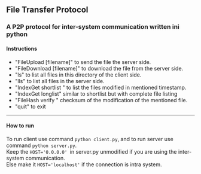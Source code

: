 ## File Transfer Protocol ##
### A P2P protocol for inter-system communication written ini python ###
#### Instructions ####
- "FileUpload [filename]" to send the file the server side.
- "FileDownload [filename]" to download the file from the server side.
- "ls" to list all files in this directory of the client side.
- "lls" to list all files in the server side.
- "IndexGet shortlist <starttimestamp> <endtimestamp>" to list the files modified in mentioned timestamp.
- "IndexGet longlist" similar to shortlist but with complete file listing
- "FileHash verify <filename>" checksum of the modification of the mentioned file.
- "quit" to exit
-----------------------------------------------------
#### How to run ####
To run client use command ```python client.py```, and to run server use command ```python server.py```.  
Keep the `HOST='0.0.0.0' `in server.py unmodified if you are using the inter-system communication.  
Else make it `HOST='localhost'` if the connection is intra system.  

